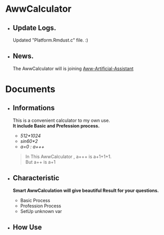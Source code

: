 # AwwCalculator  
+ ## Update Logs.  
  Updated "Platform.Rmdust.c" file.
  :)

+ ## News.  
  The AwwCalculator will is joining [Aww-Artificial-Assistant](https://github.com/bre97-web/Aww-Artificial-Assistant)  

# Documents  
+ ## Informations
  This is a convenient calculator to my own use.  
  **It include Basic and Prefession process.**  
  - _512*1024_  
  - _sin60*2_  
  - _a=0 : a+++_  
  > In This AwwCalculator , a+++ is a+1+1+1.  
  > But a++ is a+1  
  
+ ## Characteristic
  **Smart AwwCalculation will give beautiful Result for your questions.**  
  - Basic Process  
  - Profession Process  
  - SetUp unknown var  
  
+ ## How Use
  

